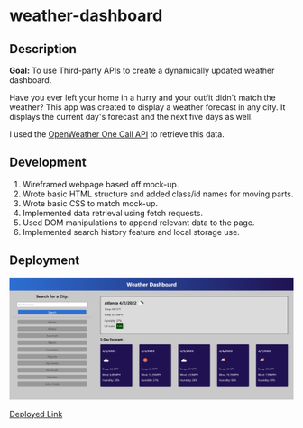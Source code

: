 # weather-dashboard

## Description

**Goal:** To use Third-party APIs to create a dynamically updated weather dashboard.

Have you ever left your home in a hurry and your outfit didn't match the weather? This app was created to display a weather forecast in any city. It displays the current day's forecast and the next five days as well.

I used the [OpenWeather One Call API](https://openweathermap.org/api/one-call-api) to retrieve this data.

## Development

1. Wireframed webpage based off mock-up.
1. Wrote basic HTML structure and added class/id names for moving parts.
1. Wrote basic CSS to match mock-up.
1. Implemented data retrieval using fetch requests.
1. Used DOM manipulations to append relevant data to the page.
1. Implemented search history feature and local storage use.

## Deployment

![Screenshot](./assets/screenshot.png)

[Deployed Link](https://supsha878.github.io/weather-dashboard/)